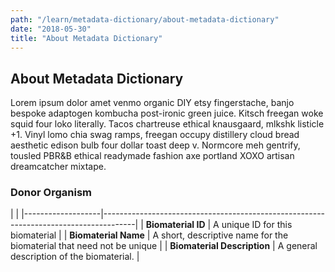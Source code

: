 ```yaml
---
path: "/learn/metadata-dictionary/about-metadata-dictionary"
date: "2018-05-30"
title: "About Metadata Dictionary"
---
```


## About Metadata Dictionary

Lorem ipsum dolor amet venmo organic DIY etsy fingerstache, banjo bespoke adaptogen kombucha post-ironic green juice. Kitsch freegan woke squid four loko literally. Tacos chartreuse ethical knausgaard, mlkshk listicle +1. Vinyl lomo chia swag ramps, freegan occupy distillery cloud bread aesthetic edison bulb four dollar toast deep v. Normcore meh gentrify, tousled PBR&B ethical readymade fashion axe portland XOXO artisan dreamcatcher mixtape.

### Donor Organism

|                                                                                                          |
|-------------------|--------------------------------------------------------------------------------------|
| **Biomaterial ID** | A unique ID for this biomaterial |
| **Biomaterial Name** | A short, descriptive name for the biomaterial that need not be unique |
| **Biomaterial Description** | A general description of the biomaterial. |

